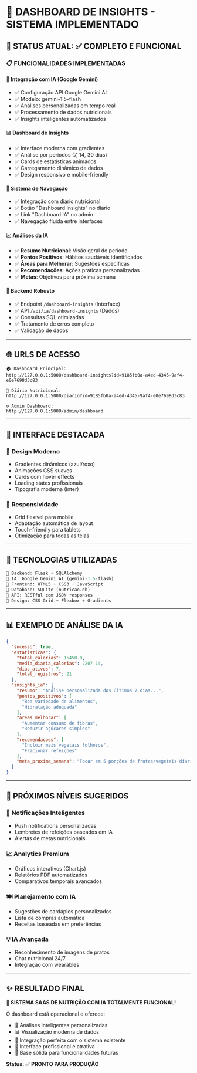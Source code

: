 # 🧠 DASHBOARD DE INSIGHTS - SISTEMA IMPLEMENTADO

## 🎯 STATUS ATUAL: ✅ COMPLETO E FUNCIONAL

### 📋 FUNCIONALIDADES IMPLEMENTADAS

#### 🤖 **Integração com IA (Google Gemini)**
- ✅ Configuração API Google Gemini AI
- ✅ Modelo: gemini-1.5-flash  
- ✅ Análises personalizadas em tempo real
- ✅ Processamento de dados nutricionais
- ✅ Insights inteligentes automatizados

#### 📊 **Dashboard de Insights**
- ✅ Interface moderna com gradientes
- ✅ Análise por períodos (7, 14, 30 dias)
- ✅ Cards de estatísticas animados
- ✅ Carregamento dinâmico de dados
- ✅ Design responsivo e mobile-friendly

#### 🧭 **Sistema de Navegação**
- ✅ Integração com diário nutricional
- ✅ Botão "Dashboard Insights" no diário
- ✅ Link "Dashboard IA" no admin
- ✅ Navegação fluida entre interfaces

#### 📈 **Análises da IA**
- ✅ **Resumo Nutricional**: Visão geral do período
- ✅ **Pontos Positivos**: Hábitos saudáveis identificados
- ✅ **Áreas para Melhorar**: Sugestões específicas
- ✅ **Recomendações**: Ações práticas personalizadas
- ✅ **Metas**: Objetivos para próxima semana

#### 🔧 **Backend Robusto**
- ✅ Endpoint `/dashboard-insights` (Interface)
- ✅ API `/api/ia/dashboard-insights` (Dados)
- ✅ Consultas SQL otimizadas
- ✅ Tratamento de erros completo
- ✅ Validação de dados

---

## 🌐 URLS DE ACESSO

```
🏠 Dashboard Principal:
http://127.0.0.1:5000/dashboard-insights?id=9185fb0a-a4ed-4345-9af4-e0e7698d3c83

📝 Diário Nutricional:
http://127.0.0.1:5000/diario?id=9185fb0a-a4ed-4345-9af4-e0e7698d3c83

⚙️ Admin Dashboard:
http://127.0.0.1:5000/admin/dashboard
```

---

## 🎨 INTERFACE DESTACADA

### 🎪 **Design Moderno**
- Gradientes dinâmicos (azul/roxo)
- Animações CSS suaves
- Cards com hover effects
- Loading states profissionais
- Tipografia moderna (Inter)

### 📱 **Responsividade**
- Grid flexível para mobile
- Adaptação automática de layout
- Touch-friendly para tablets
- Otimização para todas as telas

---

## 🚀 TECNOLOGIAS UTILIZADAS

```python
🔹 Backend: Flask + SQLAlchemy
🔹 IA: Google Gemini AI (gemini-1.5-flash)
🔹 Frontend: HTML5 + CSS3 + JavaScript
🔹 Database: SQLite (nutricao.db)
🔹 API: RESTful com JSON responses
🔹 Design: CSS Grid + Flexbox + Gradients
```

---

## 📊 EXEMPLO DE ANÁLISE DA IA

```json
{
  "sucesso": true,
  "estatisticas": {
    "total_calorias": 15450.0,
    "media_diaria_calorias": 2207.14,
    "dias_ativos": 7,
    "total_registros": 21
  },
  "insights_ia": {
    "resumo": "Análise personalizada dos últimos 7 dias...",
    "pontos_positivos": [
      "Boa variedade de alimentos",
      "Hidratação adequada"
    ],
    "areas_melhorar": [
      "Aumentar consumo de fibras",
      "Reduzir açúcares simples"
    ],
    "recomendacoes": [
      "Incluir mais vegetais folhosos",
      "Fracionar refeições"
    ],
    "meta_proxima_semana": "Focar em 5 porções de frutas/vegetais diárias"
  }
}
```

---

## 🎯 PRÓXIMOS NÍVEIS SUGERIDOS

### 🔔 **Notificações Inteligentes**
- Push notifications personalizadas
- Lembretes de refeições baseados em IA
- Alertas de metas nutricionais

### 📈 **Analytics Premium**
- Gráficos interativos (Chart.js)
- Relatórios PDF automatizados
- Comparativos temporais avançados

### 🍽️ **Planejamento com IA**
- Sugestões de cardápios personalizados
- Lista de compras automática
- Receitas baseadas em preferências

### 💡 **IA Avançada**
- Reconhecimento de imagens de pratos
- Chat nutricional 24/7
- Integração com wearables

---

## ✨ RESULTADO FINAL

**🎉 SISTEMA SAAS DE NUTRIÇÃO COM IA TOTALMENTE FUNCIONAL!**

O dashboard está operacional e oferece:
- 🧠 Análises inteligentes personalizadas
- 📊 Visualização moderna de dados
- 🔄 Integração perfeita com o sistema existente
- 🎨 Interface profissional e atrativa
- 🚀 Base sólida para funcionalidades futuras

**Status:** ✅ **PRONTO PARA PRODUÇÃO**

